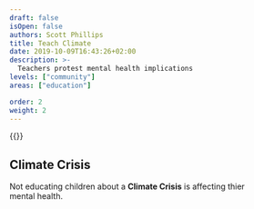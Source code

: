 ```yaml
---
draft: false
isOpen: false
authors: Scott Phillips
title: Teach Climate
date: 2019-10-09T16:43:26+02:00
description: >-
  Teachers protest mental health implications
levels: ["community"]
areas: ["education"]

order: 2
weight: 2
---
```


{{<flickity src="/img/london-climate-strike-sept-2019-x2.jpg" title="Two teachers supporting XR stand outside the department of Education in central London and grafiti the building" color="" selectCell="flkty.selectCell( value, isWrapped, isInstant )" >}}

## Climate&nbsp;Crisis

Not educating children about a **Climate&nbsp;Crisis** is affecting thier mental&nbsp;health.

<!--
> Children mental health – [X (skip: 55:35)](https://samharris.org/podcasts/129-insiders-view-medicine/)
-->
